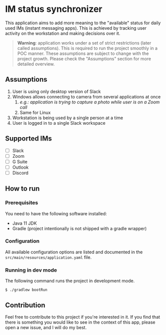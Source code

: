 # IM status synchronizer

This application aims to add more meaning to the "available" status for daily used IMs (instant messaging apps). This is
achieved by tracking user activity on the workstation and making decisions over it.

> **Warning**: application works under a set of strict restrictions (later called assumptions). This is required to
> run the project smoothly in a POC manner. These assumptions are subject to change with the project growth. Please
> check the "Assumptions" section for more detailed overview.

## Assumptions

1. User is using only desktop version of Slack
2. Windows allows connecting to camera from several applications at once
    1. *e.g.: application is trying to capture a photo while user is on a Zoom call*
    2. Same for Linux
3. Workstation is being used by a single person at a time
4. User is logged in to a single Slack workspace

## Supported IMs

- [ ] Slack
- [ ] Zoom
- [ ] G Suite
- [ ] Outlook
- [ ] Discord

## How to run

### Prerequisites

You need to have the following software installed:

* Java 11 JDK
* Gradle (project intentionally is not shipped with a gradle wrapper)

### Configuration

All available configuration options are listed and documented in the `src/main/resources/application.yaml` file.

### Running in dev mode

The following command runs the project in development mode.

```shell
$ ./gradlew bootRun
```

## Contribution

Feel free to contribute to this project if you're interested in it. If you find that there is something you
would like to see in the context of this app, please open a new issue, and I will do my best.